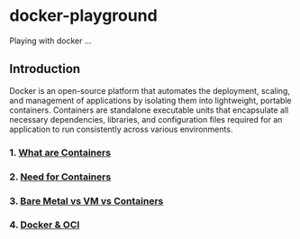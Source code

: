 # docker-playground

Playing with docker ...

## Introduction

Docker is an open-source platform that automates the deployment, scaling, and management of applications by isolating them into lightweight, portable containers. Containers are standalone executable units that encapsulate all necessary dependencies, libraries, and configuration files required for an application to run consistently across various environments.

### 1. [What are Containers](docs/whatAreContainers.md)

### 2. [Need for Containers](docs/NeedForContainers.md)

### 3. [Bare Metal vs VM vs Containers](docs/bm-vm-container.md)

### 4. [Docker & OCI](docs/oci.md)
